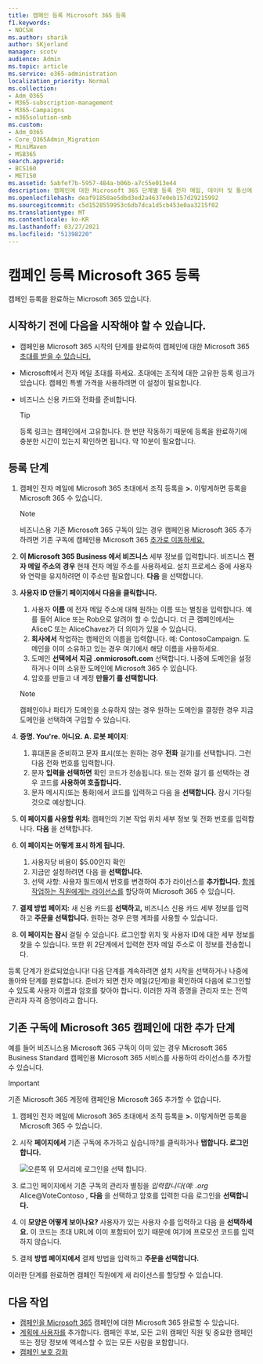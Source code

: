 ```yaml
---
title: 캠페인 등록 Microsoft 365 등록
f1.keywords:
- NOCSH
ms.author: sharik
author: SKjerland
manager: scotv
audience: Admin
ms.topic: article
ms.service: o365-administration
localization_priority: Normal
ms.collection:
- Adm_O365
- M365-subscription-management
- M365-Campaigns
- m365solution-smb
ms.custom:
- Adm_O365
- Core_O365Admin_Migration
- MiniMaven
- MSB365
search.appverid:
- BCS160
- MET150
ms.assetid: 5abfef7b-5957-484a-b06b-a7c55e013e44
description: 캠페인에 대한 Microsoft 365 단계별 등록 전자 메일, 데이터 및 통신에 대한 사이버 보안 위협으로부터 캠페인을 보호합니다.
ms.openlocfilehash: deaf91850ae5dbd3ed2a4637e0eb157d29215992
ms.sourcegitcommit: c5d1528559953c6db7dca1d5cb453e0aa3215f02
ms.translationtype: MT
ms.contentlocale: ko-KR
ms.lasthandoff: 03/27/2021
ms.locfileid: "51398220"
---
```

# <a name="sign-up-for-microsoft-365-for-campaigns"></a>캠페인 등록 Microsoft 365 등록 

캠페인 등록을 완료하는 Microsoft 365 있습니다.

## <a name="before-you-start"></a>시작하기 전에 다음을 시작해야 할 수 있습니다.

- 캠페인용 Microsoft 365 시작의 단계를 완료하여 캠페인에 대한 Microsoft 365 [초대를 받을 수 있습니다.](get-microsoft-365-campaigns.md#get-microsoft-365-for-campaigns)
- Microsoft에서 전자 메일 초대를 하세요. 초대에는 조직에 대한 고유한 등록 링크가 있습니다. 캠페인 특별 가격을 사용하려면 이 설정이 필요합니다.
- 비즈니스 신용 카드와 전화를 준비합니다.

    > [!TIP]
    > 등록 링크는 캠페인에서 고유합니다. 한 번만 작동하기 때문에 등록을 완료하기에 충분한 시간이 있는지 확인하면 됩니다. 약 10분이 필요합니다.

## <a name="steps-to-sign-up"></a>등록 단계

1. 캠페인 전자 메일에 Microsoft 365 초대에서 조직 등록을 **>.** 이렇게하면 등록을 Microsoft 365 수 있습니다.
    > [!NOTE]
    > 비즈니스용 기존 Microsoft 365 구독이 있는 경우 캠페인용 Microsoft 365 추가하려면 기존 구독에 캠페인용 Microsoft 365 [추가로 이동하세요.](#steps-to-add-microsoft-365-for-campaigns-to-an-existing-subscription)
1. **이 Microsoft 365 Business 에서 비즈니스** 세부 정보를 입력합니다. 비즈니스 **전자 메일 주소의 경우** 현재 전자 메일 주소를 사용하세요. 설치 프로세스 중에 사용자와 연락을 유지하려면 이 주소만 필요합니다. **다음** 을 선택합니다.
1. **사용자 ID 만들기 페이지에서 다음을 클릭합니다.**
    1. 사용자 **이름** 에 전자 메일 주소에 대해 원하는 이름 또는 별칭을 입력합니다. 예를 들어 Alice 또는 Rob으로 알려야 할 수 있습니다. 더 큰 캠페인에서는 AliceC 또는 AliceChavez가 더 의미가 있을 수 있습니다.
    2. **회사에서** 작업하는 캠페인의 이름을 입력합니다. 예: ContosoCampaign. 도메인을 이미 소유하고 있는 경우 여기에서 해당 이름을 사용하세요. 
    3. 도메인 **선택에서** **지금 .onmicrosoft.com** 선택합니다. 나중에 도메인을 설정하거나 이미 소유한 도메인에 Microsoft 365 수 있습니다.
    4. 암호를 만들고 내 계정 **만들기 를 선택합니다.**
    > [!NOTE]
    > 캠페인이나 파티가 도메인을 소유하지 않는 경우 원하는 도메인을 결정한 경우 지금 도메인을 선택하여 구입할 수 있습니다.

4. **증명. You're. 아니요. A. 로봇 페이지**:
    1. 휴대폰을 준비하고 문자  표시(또는 원하는 경우 **전화** 걸기)를 선택합니다. 그런 다음 전화 번호를 입력합니다. 
    2. 문자 **입력을 선택하면** 확인 코드가 전송됩니다. 또는 전화 걸기 를 선택하는 경우 코드를 **사용하여 호출합니다.**
    3. 문자 메시지(또는 통화)에서 코드를 입력하고 다음 을 **선택합니다.** 잠시 기다릴 것으로 예상합니다. 
5. **이 페이지를 사용할 위치:** 캠페인의 기본 작업 위치 세부 정보 및 전화 번호를 입력합니다. **다음** 을 선택합니다.
6. **이 페이지는 어떻게 표시 하게 됩니다.**
    1. 사용자당 비용이 $5.00인지 확인 
    2. 지금만 설정하려면 다음 을 **선택합니다.** 
    3. 선택 사항: 사용자 필드에서 번호를 변경하여 추가 라이선스를 **추가합니다.** [함께 작업하는 직원에게는 라이선스를](../admin/add-users/add-users.md?toc=%2fmicrosoft-365%2fcampaigns%2ftoc.json) 할당하여 Microsoft 365 수 있습니다.
7. **결제 방법 페이지:** 새 신용 카드를 **선택하고,** 비즈니스 신용 카드 세부 정보를 입력하고 **주문을 선택합니다.** 원하는 경우 은행 계좌를 사용할 수 있습니다.
8. **이 페이지는 잠시** 걸릴 수 있습니다. 로그인할 위치 및 사용자 ID에 대한 세부 정보를 찾을 수 있습니다. 또한 위 2단계에서 입력한 전자 메일 주소로 이 정보를 전송합니다.

등록 단계가 완료되었습니다! 다음 단계를 계속하려면 설치 시작을 선택하거나 나중에 돌아와 단계를 완료합니다. 준비가 되면 전자 메일(2단계)을 확인하여 다음에 로그인할 수 있도록 사용자 이름과 암호를 찾아야 합니다. 이러한 자격 증명을 관리자 또는 전역 관리자 자격 증명이라고 합니다.

## <a name="steps-to-add-microsoft-365-for-campaigns-to-an-existing-subscription"></a>기존 구독에 Microsoft 365 캠페인에 대한 추가 단계

예를 들어 비즈니스용 Microsoft 365 구독이 이미 있는 경우 Microsoft 365 Business Standard 캠페인용 Microsoft 365 서비스를 사용하여 라이선스를 추가할 수 있습니다.
> [!IMPORTANT]
> 기존 Microsoft 365 계정에 캠페인용 Microsoft 365 추가할 수 없습니다.

1. 캠페인 전자 메일에 Microsoft 365 초대에서 조직 등록을 **>.** 이렇게하면 등록을 Microsoft 365 수 있습니다.
2. 시작 **페이지에서** 기존 구독에 추가하고 싶습니까?를 클릭하거나 **탭합니다. 로그인합니다.**
    
    ![오른쪽 위 모서리에 로그인을 선택 합니다.](../media/addtoexisting.png)
3. 로그인 페이지에서 기존 구독의 관리자 별칭을 *입력합니다(예: <span></span> .org* Alice@VoteContoso , **다음** 을 선택하고 암호를 입력한 다음 로그인을 **선택합니다.**
4. 이 **모양은 어떻게 보이나요?** 사용자가 있는 사용자 수를 입력하고 다음 을 **선택하세요.** 이 코드는 초대 URL에 이미 포함되어 있기 때문에 여기에 프로모션 코드를 입력하지 않습니다.
5. 결제 **방법 페이지에서** 결제 방법을 입력하고 **주문을 선택합니다.**

이러한 단계를 완료하면 캠페인 직원에게 새 [](../admin/manage/assign-licenses-to-users.md) 라이선스를 할당할 수 있습니다.

## <a name="whats-next"></a>다음 작업

- [캠페인을 Microsoft 365](../business/set-up.md?toc=/microsoft-365/campaigns/toc.json) 캠페인에 대한 Microsoft 365 완료할 수 있습니다.
- [계획에 사용자를](../admin/add-users/add-users.md?toc=%2fmicrosoft-365%2fcampaigns%2ftoc.json) 추가합니다. 캠페인 후보, 모든 고위 캠페인 직원 및 중요한 캠페인 또는 정당 정보에 액세스할 수 있는 모든 사람을 포함합니다.
- [캠페인 보호 강화](m365-campaigns-security-overview.md)
